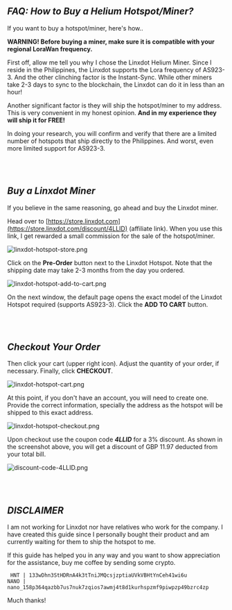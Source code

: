 ## _FAQ: How to Buy a Helium Hotspot/Miner?_
If you want to buy a hotspot/miner, here's how..

**WARNING! Before buying a miner, make sure it is compatible with your regional LoraWan frequency.**

First off, allow me tell you why I chose the Linxdot Helium Miner. Since I reside in the Philippines, the Linxdot supports the Lora frequency of AS923-3. And the other clinching factor is the Instant-Sync. While other miners take 2-3 days to sync to the blockchain, the Linxdot can do it in less than an hour!

Another significant factor is they will ship the hotspot/miner to my address. This is very convenient in my honest opinion. **And in my experience they will ship it for FREE!**

In doing your research, you will confirm and verify that there are a limited number of hotspots that ship directly to the Philippines. And worst, even more limited support for AS923-3.

<br>&nbsp;

## **_Buy a Linxdot Miner_**
If you believe in the same reasoning, go ahead and buy the Linxdot miner.

Head over to [https://store.linxdot.com](https://store.linxdot.com/discount/4LLID) (affiliate link). When you use this link, I get rewarded a small commission for the sale of the hotspot/miner.

![linxdot-hotspot-store.png](https://dillagr.github.io/how-to-buy/LINXDOT-HOTSPOT/linxdot-hotspot-store.png)

Click on the **Pre-Order** button next to the Linxdot Hotspot. Note that the shipping date may take 2-3 months from the day you ordered.

![linxdot-hotspot-add-to-cart.png](https://dillagr.github.io/how-to-buy/LINXDOT-HOTSPOT/linxdot-hotspot-add-to-cart.png)

On the next window, the default page opens the exact model of the Linxdot Hotspot required (supports AS923-3). Click the **ADD TO CART** button.

<br>&nbsp;

## **_Checkout Your Order_**
Then click your cart (upper right icon). Adjust the quantity of your order, if necessary. Finally, click **CHECKOUT**.

![linxdot-hotspot-cart.png](https://dillagr.github.io/how-to-buy/LINXDOT-HOTSPOT/linxdot-hotspot-cart.png)

At this point, if you don't have an account, you will need to create one. Provide the correct information, specially the address as the hotspot will be shipped to this exact address.

![linxdot-hotspot-checkout.png](https://dillagr.github.io/how-to-buy/LINXDOT-HOTSPOT/linxdot-hotspot-checkout.png)

Upon checkout use the coupon code **_4LLID_** for a 3% discount. As shown in the screenshot above, you will get a discount of GBP 11.97 deducted from your total bill.

![discount-code-4LLID.png](https://dillagr.github.io/how-to-buy/LINXDOT-HOTSPOT/discount-code-4LLID.png)

<br>&nbsp;

## **_DISCLAIMER_**
I am not working for Linxdot nor have relatives who work for the company. I have created this guide since I personally bought their product and am currently waiting for them to ship the hotspot to me.

If this guide has helped you in any way and you want to show appreciation for the assistance, buy me coffee by sending some crypto. 

```
 HNT | 133wDhn3StHDRnA4k3tTniJMQcsjzptiaUVkVBHtYnCeh41wi6u
NANO | nano_158p364qazbb7us7nuk7zqios7awmj4t8d1kurhspzmf9piwpzp49bzrc4zp
```

Much thanks!

<br>&nbsp;
